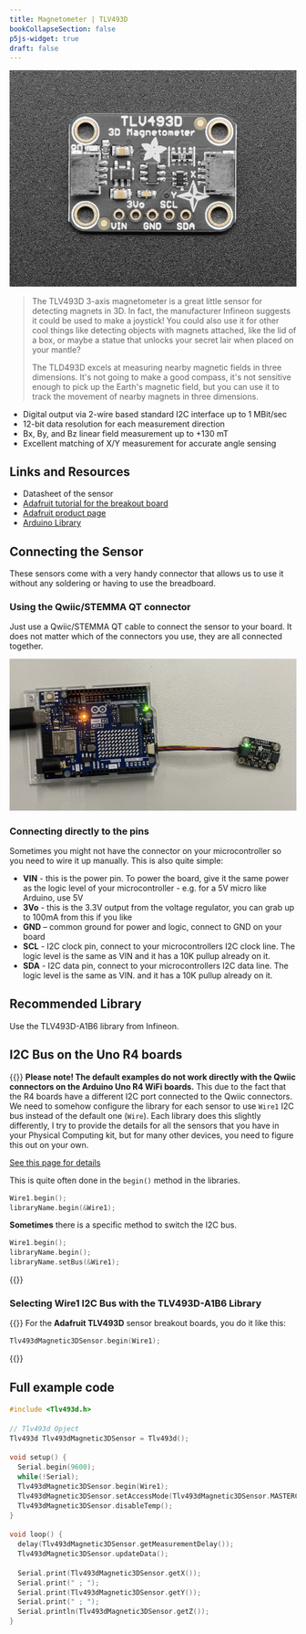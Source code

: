 ```yaml
---
title: Magnetometer | TLV493D
bookCollapseSection: false
p5js-widget: true
draft: false
---
```


[![Adafruit TLV493D](./images/tlv493d.jpg)](./images/tlv493d.jpg)

>The TLV493D 3-axis magnetometer is a great little sensor for detecting magnets in 3D. In fact, the manufacturer Infineon suggests it could be used to make a joystick! You could also use it for other cool things like detecting objects with magnets attached, like the lid of a box, or maybe a statue that unlocks your secret lair when placed on your mantle?
>
>The TLD493D excels at measuring nearby magnetic fields in three dimensions. It's not going to make a good compass, it's not sensitive enough to pick up the Earth's magnetic field, but you can use it to track the movement of nearby magnets in three dimensions. 

- Digital output via 2-wire based standard I2C interface up to 1 MBit/sec
- 12-bit data resolution for each measurement direction
- Bx, By, and Bz linear field measurement up to +130 mT
- Excellent matching of X/Y measurement for accurate angle sensing

## Links and Resources

- Datasheet of the sensor
- [Adafruit tutorial for the breakout board](https://learn.adafruit.com/adafruit-tlv493-triple-axis-magnetometer)
- [Adafruit product page](https://www.adafruit.com/product/4366)
- [Arduino Library](https://github.com/Infineon/TLV493D-A1B6-3DMagnetic-Sensor)

## Connecting the Sensor

These sensors come with a very handy connector that allows us to use it without any soldering or having to use the breadboard.

### Using the Qwiic/STEMMA QT connector

Just use a Qwiic/STEMMA QT cable to connect the sensor to your board. It does not matter which of the connectors you use, they are all connected together.

[![Adafruit TLV493D Qwiic](./images/tlv493d-qwiic.jpg)](./images/tlv493d-qwiic.jpg)

### Connecting directly to the pins

Sometimes you might not have the connector on your microcontroller so you need to wire it up manually. This is also quite simple:

- **VIN** - this is the power pin.  To power the board, give it the same power as the logic level of your microcontroller - e.g. for a 5V micro like Arduino, use 5V
- **3Vo** - this is the 3.3V output from the voltage regulator, you can grab up to 100mA from this if you like
- **GND** – common ground for power and logic, connect to GND on your board
- **SCL** - I2C clock pin, connect to your microcontrollers I2C clock line. The logic level is the same as VIN and it has a 10K pullup already on it.
- **SDA** - I2C data pin, connect to your microcontrollers I2C data line. The logic level is the same as VIN. and it has a 10K pullup already on it.

## Recommended Library

Use the TLV493D-A1B6 library from Infineon.

## I2C Bus on the Uno R4 boards

{{<hint warning>}}
**Please note! The default examples do not work directly with the Qwiic connectors on the Arduino Uno R4 WiFi boards.** This due to the fact that the R4 boards have a different I2C port connected to the Qwiic connectors. We need to somehow configure the library for each sensor to use `Wire1` I2C bus instead of the default one (`Wire`). Each library does this slightly differently, I try to provide the details for all the sensors that you have in your Physical Computing kit, but for many other devices, you need to figure this out on your own.

[See this page for details](https://docs.arduino.cc/tutorials/uno-r4-wifi/qwiic)

This is quite often done in the `begin()` method in the libraries.

```c
Wire1.begin();
libraryName.begin(&Wire1);
```

**Sometimes** there is a specific method to switch the I2C bus.

```c
Wire1.begin();
libraryName.begin();
libraryName.setBus(&Wire1);
```

{{</hint>}}

### Selecting Wire1 I2C Bus with the TLV493D-A1B6 Library

{{<hint info>}}
For the **Adafruit TLV493D** sensor breakout boards, you do it like this:

```c
Tlv493dMagnetic3DSensor.begin(Wire1);
```
{{</hint>}}

## Full example code
```c
#include <Tlv493d.h>

// Tlv493d Opject
Tlv493d Tlv493dMagnetic3DSensor = Tlv493d();

void setup() {
  Serial.begin(9600);
  while(!Serial);
  Tlv493dMagnetic3DSensor.begin(Wire1);
  Tlv493dMagnetic3DSensor.setAccessMode(Tlv493dMagnetic3DSensor.MASTERCONTROLLEDMODE);
  Tlv493dMagnetic3DSensor.disableTemp();
}

void loop() {
  delay(Tlv493dMagnetic3DSensor.getMeasurementDelay());
  Tlv493dMagnetic3DSensor.updateData();

  Serial.print(Tlv493dMagnetic3DSensor.getX());
  Serial.print(" ; ");
  Serial.print(Tlv493dMagnetic3DSensor.getY());
  Serial.print(" ; ");
  Serial.println(Tlv493dMagnetic3DSensor.getZ());
}

```

